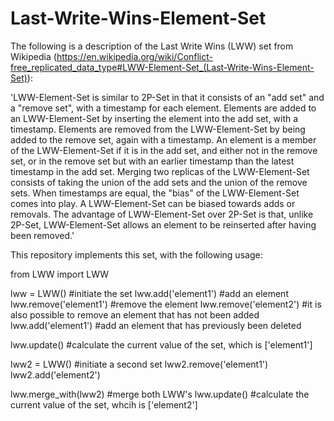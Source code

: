 # Last-Write-Wins-Element-Set
The following is a description of the Last Write Wins (LWW) set from Wikipedia (https://en.wikipedia.org/wiki/Conflict-free_replicated_data_type#LWW-Element-Set_(Last-Write-Wins-Element-Set)):

'LWW-Element-Set is similar to 2P-Set in that it consists of an "add set" and a "remove set", with a timestamp for each element. Elements are added to an LWW-Element-Set by inserting the element into the add set, with a timestamp. Elements are removed from the LWW-Element-Set by being added to the remove set, again with a timestamp. An element is a member of the LWW-Element-Set if it is in the add set, and either not in the remove set, or in the remove set but with an earlier timestamp than the latest timestamp in the add set. Merging two replicas of the LWW-Element-Set consists of taking the union of the add sets and the union of the remove sets. When timestamps are equal, the "bias" of the LWW-Element-Set comes into play. A LWW-Element-Set can be biased towards adds or removals. The advantage of LWW-Element-Set over 2P-Set is that, unlike 2P-Set, LWW-Element-Set allows an element to be reinserted after having been removed.'

This repository implements this set, with the following usage:

from LWW import LWW

lww = LWW()  #initiate the set
lww.add('element1')  #add an element
lww.remove('element1')  #remove the element
lww.remove('element2')  #it is also possible to remove an element that has not been added
lww.add('element1')  #add an element that has previously been deleted

lww.update()  #calculate the current value of the set, which is ['element1']

lww2 = LWW()  #initiate a second set
lww2.remove('element1')
lww2.add('element2')

lww.merge_with(lww2) #merge both LWW's
lww.update()   #calculate the current value of the set, whcih is ['element2']

